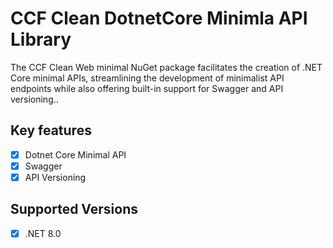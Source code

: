 # CCF Clean DotnetCore Minimla API Library

The CCF Clean Web minimal NuGet package facilitates the creation of .NET Core minimal APIs, streamlining the development of minimalist API endpoints while also offering built-in support for Swagger and API versioning..

## Key features

- [x] Dotnet Core Minimal API
- [x] Swagger
- [x] API Versioning

## Supported Versions

- [x] .NET 8.0